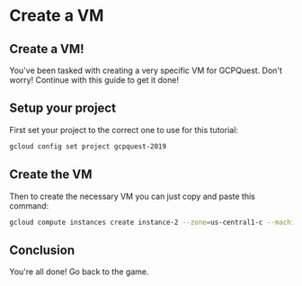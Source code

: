 # Create a VM

## Create a VM!
You've been tasked with creating a very specific VM for GCPQuest.  Don't worry!
Continue with this guide to get it done!

## Setup your project
First set your project to the correct one to use for this tutorial:  
```bash
gcloud config set project gcpquest-2019
```

## Create the VM
Then to create the necessary VM you can just copy and paste this command:  

```bash
gcloud compute instances create instance-2 --zone=us-central1-c --machine-type=custom-8-43008 --boot-disk-size=200GB
``` 

## Conclusion
You're all done! Go back to the game.